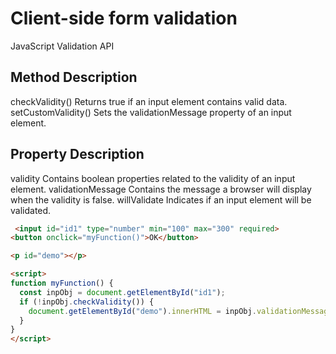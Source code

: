 # Client-side form validation  

JavaScript Validation API

Method              Description
-------------------------------------------------
checkValidity() 	Returns true if an input element contains valid data.
setCustomValidity() Sets the validationMessage property of an input element.

Property 		    Description
-------------------------------------------------
validity 		    Contains boolean properties related to the validity of an input element.
validationMessage 	Contains the message a browser will display when the validity is false.
willValidate 		Indicates if an input element will be validated.

```html
 <input id="id1" type="number" min="100" max="300" required>
<button onclick="myFunction()">OK</button>

<p id="demo"></p>

<script>
function myFunction() {
  const inpObj = document.getElementById("id1");
  if (!inpObj.checkValidity()) {
    document.getElementById("demo").innerHTML = inpObj.validationMessage;
  }
}
</script>
```
